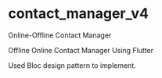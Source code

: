 # contact_manager_v4
 Online-Offline Contact Manager

Offline Online Contact Manager Using Flutter

Used Bloc design pattern to implement.
